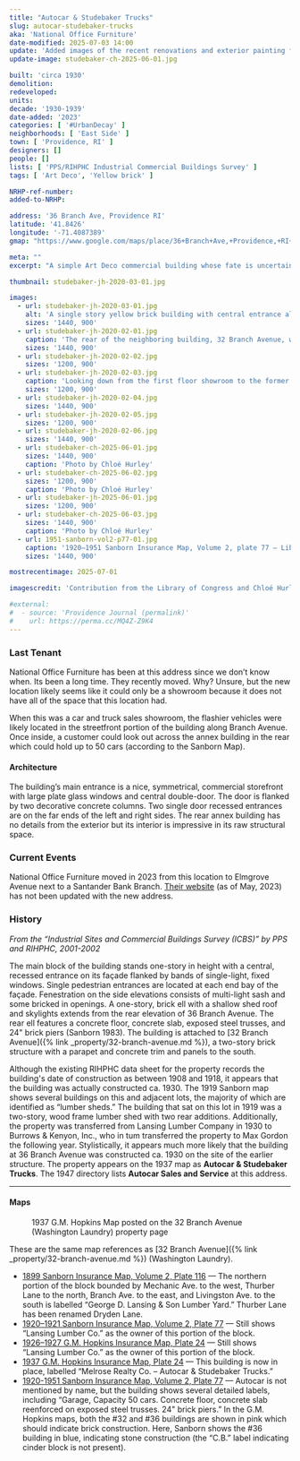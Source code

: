 ```yaml
---
title: "Autocar & Studebaker Trucks"
slug: autocar-studebaker-trucks
aka: 'National Office Furniture'
date-modified: 2025-07-03 14:00
update: 'Added images of the recent renovations and exterior painting from Chloé Hurley'
update-image: studebaker-ch-2025-06-01.jpg

built: 'circa 1930'
demolition:
redeveloped:
units:
decade: '1930-1939'
date-added: '2023'
categories: [ '#UrbanDecay' ]
neighborhoods: [ 'East Side' ]
town: [ 'Providence, RI' ]
designers: []
people: []
lists: [ 'PPS/RIHPHC Industrial Commercial Buildings Survey' ]
tags: [ 'Art Deco', 'Yellow brick' ]

NRHP-ref-number:
added-to-NRHP:

address: '36 Branch Ave, Providence RI'
latitude: '41.8426'
longitude: '-71.4087389'
gmap: "https://www.google.com/maps/place/36+Branch+Ave,+Providence,+RI+02904/@41.8426,-71.4087389,17z/data=!3m1!4b1!4m6!3m5!1s0x89e444e0d0cea1f5:0xb53d927dadae97ab!8m2!3d41.8426!4d-71.4087389!16s%2Fg%2F11c27707k6"

meta: ""
excerpt: "A simple Art Deco commercial building whose fate is uncertain now that its long-term tenant has moved out"

thumbnail: studebaker-jh-2020-03-01.jpg

images:
  - url: studebaker-jh-2020-03-01.jpg
    alt: 'A single story yellow brick building with central entrance along Branch Avenue. Concrete decorative elements in a simple Art Deco motif flank the main entrance. The first floor showroom goes about 40 feet deep before opening up and looking down into a tall cieling warehouse-style annex.'
    sizes: '1440, 900'
  - url: studebaker-jh-2020-02-01.jpg
    caption: 'The rear of the neighboring building, 32 Branch Avenue, with the loading dock of #36 wrapping around'
    sizes: '1440, 900'
  - url: studebaker-jh-2020-02-02.jpg
    sizes: '1200, 900'
  - url: studebaker-jh-2020-02-03.jpg
    caption: 'Looking down from the first floor showroom to the former garage where more cars and trucks were displayed'
    sizes: '1200, 900'
  - url: studebaker-jh-2020-02-04.jpg
    sizes: '1440, 900'
  - url: studebaker-jh-2020-02-05.jpg
    sizes: '1200, 900'
  - url: studebaker-jh-2020-02-06.jpg
    sizes: '1440, 900'
  - url: studebaker-ch-2025-06-01.jpg
    sizes: '1440, 900'
    caption: 'Photo by Chloé Hurley'
  - url: studebaker-ch-2025-06-02.jpg
    sizes: '1200, 900'
    caption: 'Photo by Chloé Hurley'
  - url: studebaker-jh-2025-06-01.jpg
    sizes: '1200, 900'
  - url: studebaker-ch-2025-06-03.jpg
    sizes: '1440, 900'
    caption: 'Photo by Chloé Hurley'
  - url: 1951-sanborn-vol2-p77-01.jpg
    caption: '1920–1951 Sanborn Insurance Map, Volume 2, plate 77 — Library of Congress, Maps Division'
    sizes: '1440, 900'

mostrecentimage: 2025-07-01

imagescredit: 'Contribution from the Library of Congress and Chloé Hurley'

#external:
#  - source: 'Providence Journal (permalink)'
#    url: https://perma.cc/MQ4Z-Z9K4
---
```


### Last Tenant

National Office Furniture has been at this address since we don’t know when. Its been a long time. They recently moved. Why? Unsure, but the new location likely seems like it could only be a showroom because it does not have all of the space that this location had.

When this was a car and truck sales showroom, the flashier vehicles were likely located in the streetfront portion of the building along Branch Avenue. Once inside, a customer could look out across the annex building in the rear which could hold up to 50 cars (according to the Sanborn Map).


#### Architecture

The building’s main entrance is a nice, symmetrical, commercial storefront with large plate glass windows and central double-door. The door is flanked by two decorative concrete columns. Two single door recessed entrances are on the far ends of the left and right sides. The rear annex building has no details from the exterior but its interior is impressive in its raw structural space.


### Current Events

National Office Furniture moved in 2023 from this location to Elmgrove Avenue next to a Santander Bank Branch. [Their website](https://www.nationaloffice.com/) (as of May, 2023) has not been updated with the new address.


### History

_From the “Industrial Sites and Commercial Buildings Survey (ICBS)” by PPS and RIHPHC, 2001-2002_

The main block of the building stands one-story in height with a central, recessed entrance on its façade flanked by bands of single-light, fixed windows. Single pedestrian entrances are located at each end bay of the façade. Fenestration on the side elevations consists of multi-light sash and some bricked in openings. A one-story, brick ell with a shallow shed roof and skylights extends from the rear elevation of 36 Branch Avenue. The rear ell features a concrete floor, concrete slab, exposed steel trusses, and 24" brick piers (Sanborn 1983). The building is attached to [32 Branch Avenue]({% link _property/32-branch-avenue.md %}), a two-story brick structure with a parapet and concrete trim and panels to the south.

Although the existing RIHPHC data sheet for the property records the building's date of construction as between 1908 and 1918, it appears that the building was actually constructed ca. 1930. The 1919 Sanborn map shows several buildings on this and adjacent lots, the majority of which are identified as “lumber sheds.” The building that sat on this lot in 1919 was a two-story, wood frame lumber shed with two rear additions. Additionally, the property was transferred from Lansing Lumber Company in 1930 to Burrows & Kenyon, Inc., who in tum transferred the property to Max Gordon the following year. Stylistically, it appears much more likely that the building at 36 Branch Avenue was constructed ca. 1930 on the site of the earlier structure. The property appears on the 1937 map as **Autocar & Studebaker Trucks**. The 1947 directory lists **Autocar Sales and Service** at this address.

***

#### Maps

<figure class="u__img u__img--right" aria-hidden="true">
  <a href="{% link _property/32-branch-avenue.md %}#photo-32-branch-gmhopkins-1937-01">
    <img src="{{ site.propimg_path }}32-branch-avenue/32-branch-gmhopkins-1937-01.jpg" alt="" />
  </a>
  <figcaption>1937 G.M. Hopkins Map posted on the 32 Branch Avenue (Washington Laundry) property page</figcaption>
</figure>

These are the same map references as [32 Branch Avenue]({% link _property/32-branch-avenue.md %}) (Washington Laundry).

+ [1899 Sanborn Insurance Map, Volume 2, Plate 116](https://repository.library.brown.edu/studio/item/bdr:213318/) — The northern portion of the block bounded by Mechanic Ave. to the west, Thurber Lane to the north, Branch Ave. to the east, and Livingston Ave. to the south is labelled “George D. Lansing & Son Lumber Yard.” Thurber Lane has been renamed Dryden Lane.
+ [1920–1921 Sanborn Insurance Map, Volume 2, Plate 77](https://www.loc.gov/resource/g3774pm.g3774pm_g08099192102/?sp=84&r=0.378,0.461,0.654,0.441,0) — Still shows “Lansing Lumber Co.” as the owner of this portion of the block.
+ [1926–1927 G.M. Hopkins Insurance Map, Plate 24](https://sosri.access.preservica.com/uncategorized/IO_d13a72a1-f876-4bf3-a099-9f19e0632a9a/) — Still shows “Lansing Lumber Co.” as the owner of this portion of the block.
+ [1937 G.M. Hopkins Insurance Map, Plate 24](https://sosri.access.preservica.com/uncategorized/IO_2f0d6ffd-1036-42b1-bca9-064cc746e96c/) — This building is now in place, labelled “Melrose Realty Co. – Autocar & Studebaker Trucks.”
+ [1920-1951 Sanborn Insurance Map, Volume 2, Plate 77](https://www.loc.gov/resource/g3774pm.g3774pm_g08099195102/?sp=84&r=0.526,0.56,0.585,0.395,0) — Autocar is not mentioned by name, but the building shows several detailed labels, including “Garage, Capacity 50 cars. Concrete floor, concrete slab reenforced on exposed steel trusses. 24" brick piers.” In the G.M. Hopkins maps, both the #32 and #36 buildings are shown in pink which should indicate brick construction. Here, Sanborn shows the #36 building in blue, indicating stone construction (the “C.B.” label indicating cinder block is not present).

